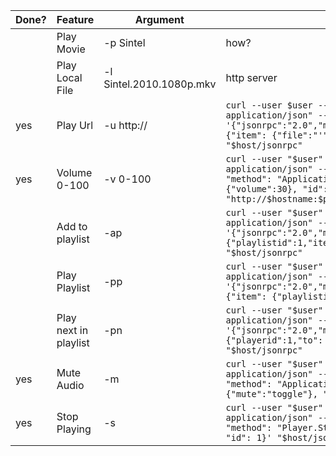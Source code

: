 
| Done?                | Feature               |       Argument           |       Notes           |
| ---------------------| --------------------- | ------------------------ | ------------------------ |
|| Play Movie            | -p Sintel                |  how?                    |
|| Play Local File       | -l Sintel.2010.1080p.mkv |  http server             |
|yes| Play Url              | -u http://               | `curl --user $user --header "Content-Type: application/json" --data '{"jsonrpc":"2.0","method":"Player.Open","params":{"item": {"file":"'"$OPTARG"'"}},"id":1}' "$host/jsonrpc" `|
|yes| Volume 0-100          | -v 0-100                 | `curl --user "$user" --header "Content-Type: application/json" --data '{"jsonrpc": "2.0", "method": "Application.SetVolume", "params": {"volume":30}, "id": 1}' "http://$hostname:$port/jsonrpc"` |
|| Add to playlist       | -ap                      | `curl --user "$user" --header "Content-Type: application/json" --data '{"jsonrpc":"2.0","method":"Playlist.Add","params":{"playlistid":1,"item": {"file":"url"}},"id":1}' "$host/jsonrpc"`|
|| Play Playlist         | -pp                      | `curl --user "$user" --header "Content-Type: application/json" --data '{"jsonrpc":"2.0","method":"Player.Open","params":{"item": {"playlistid":1}}}' "$host/jsonrpc"` |
|| Play next in playlist | -pn                      | `curl --user "$user" --header "Content-Type: application/json" --data '{"jsonrpc":"2.0","method":"Player.GoTo","params":{"playerid":1,"to": "next"},"id":1}' "$host/jsonrpc"` |
|yes| Mute Audio | -m | `curl --user "$user" --header "Content-Type: application/json" --data '{"jsonrpc": "2.0", "method": "Application.SetMute", "params": {"mute":"toggle"}, "id": 1}' "$host/jsonrpc"`	|
|yes| Stop Playing | -s | `curl --user "$user" --header "Content-Type: application/json" --data '{"jsonrpc": "2.0", "method": "Player.Stop", "params": {"playerid":1}, "id": 1}' "$host/jsonrpc"` |
